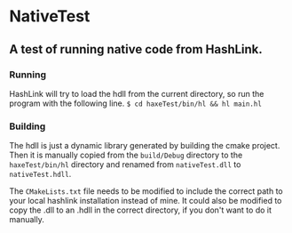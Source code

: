 # NativeTest
## A test of running native code from HashLink.

### Running

HashLink will try to load the hdll from the current directory,
so run the program with the following line.
`$ cd haxeTest/bin/hl && hl main.hl`

### Building

The hdll is just a dynamic library generated by building the cmake project.
Then it is manually copied from the `build/Debug` directory to the `haxeTest/bin/hl`
directory and renamed from `nativeTest.dll` to `nativeTest.hdll`.

The `CMakeLists.txt` file needs to be modified to include the correct path
to your local hashlink installation instead of mine. It could also be modified
to copy the .dll to an .hdll in the correct directory, if you don't want to do
it manually.
